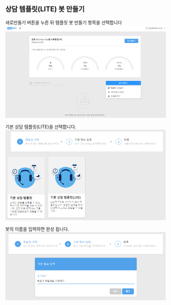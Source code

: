 ## 상담 템플릿\(LITE\) 봇 만들기

새로만들기 버튼을 누른 뒤 템플릿 봇 만들기 항목을 선택합니다![](/assets/builder_create_template_bot.png)

기본 상담 템플릿\(LITE\)을 선택합니다.![](/assets/builder_cs_lite_template.png)

봇의 이름을 입력하면 완성 됩니다.![](/assets/builder_cs_request_quickstart.png)




